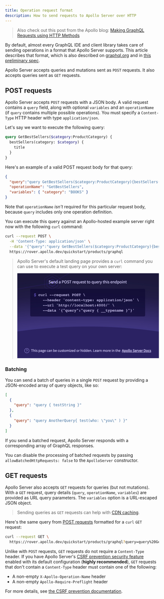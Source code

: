 ```yaml
---
title: Operation request format
description: How to send requests to Apollo Server over HTTP
---
```


> Also check out this post from the Apollo blog: [Making GraphQL Requests using HTTP Methods](https://www.apollographql.com/blog/graphql/basics/making-graphql-requests-using-http-methods/)

By default, almost every GraphQL IDE and client library takes care of sending operations in a format that Apollo Server supports. This article describes that format, which is also described on [graphql.org](https://graphql.org/learn/serving-over-http/) and in [this preliminary spec](https://github.com/graphql/graphql-over-http).

Apollo Server accepts queries and mutations sent as `POST` requests. It also accepts queries sent as `GET` requests.

## POST requests

Apollo Server accepts `POST` requests with a JSON body. A valid request contains a `query` field, along with optional `variables` and an `operationName` (if `query` contains multiple possible operations). You must specify a `Content-Type` HTTP header with type `application/json`.

Let's say we want to execute the following query:

```graphql
query GetBestSellers($category:ProductCategory) {
  bestSellers(category: $category) {
    title
  }
}
```

 Here's an example of a valid POST request body for that query:

```json
{
  "query":"query GetBestSellers($category:ProductCategory){bestSellers(category: $category){title}}",
  "operationName": "GetBestSellers",
  "variables": { "category": "BOOKS" }
}
```

Note that `operationName` _isn't_ required for this particular request body, because `query` includes only one operation definition.

You can execute this query against an Apollo-hosted example server right now with the following `curl` command:

```sh
curl --request POST \
  -H 'Content-Type: application/json' \
  --data '{"query":"query GetBestSellers($category:ProductCategory){bestSellers(category: $category){title}}", "operationName":"GetBestSellers", "variables":{"category":"BOOKS"}}' \
  https://rover.apollo.dev/quickstart/products/graphql
```

> Apollo Server's default landing page provides a `curl` command you can use to execute a test query on your own server:
>
> <img class="screenshot" src="./images/as-landing-page-production.jpg" width="500" />

### Batching

You can send a batch of queries in a single `POST` request by providing a JSON-encoded array of query objects, like so:

```json
[
  {
    "query": "query { testString }"
  },
  {
    "query": "query AnotherQuery{ test(who: \"you\" ) }"
  }
]
```

If you send a batched request, Apollo Server responds with a corresponding array of GraphQL responses.

You can disable the processing of batched requests by passing `allowBatchedHttpRequests: false` to the `ApolloServer` constructor.

## GET requests

Apollo Server also accepts `GET` requests for queries (but not mutations). With a `GET` request, query details (`query`, `operationName`, `variables`) are provided as URL query parameters. The `variables` option is a URL-escaped JSON object.

> Sending queries as `GET` requests can help with [CDN caching](./performance/caching/#caching-with-a-cdn).

Here's the same query from [POST requests](#post-requests) formatted for a `curl` `GET` request:

```sh
curl --request GET \
  https://rover.apollo.dev/quickstart/products/graphql?query=query%20GetBestSellers%28%24category%3AProductCategory%29%7BbestSellers%28category%3A%20%24category%29%7Btitle%7D%7D&operationName=GetBestSellers&variables=%7B%22category%22%3A%22BOOKS%22%7D
```

Unlike with `POST` requests, `GET` requests do not require a `Content-Type` header. If you have Apollo Server's [CSRF prevention security feature](./security/cors#preventing-cross-site-request-forgery-csrf) enabled with its default configuration (**highly recommended**), `GET` requests that don't contain a `Content-Type` header must contain one of the following:

 * A non-empty `X-Apollo-Operation-Name` header
 * A non-empty `Apollo-Require-Preflight` header
 
For more details, see [the CSRF prevention documentation](./security/cors#preventing-cross-site-request-forgery-csrf).
